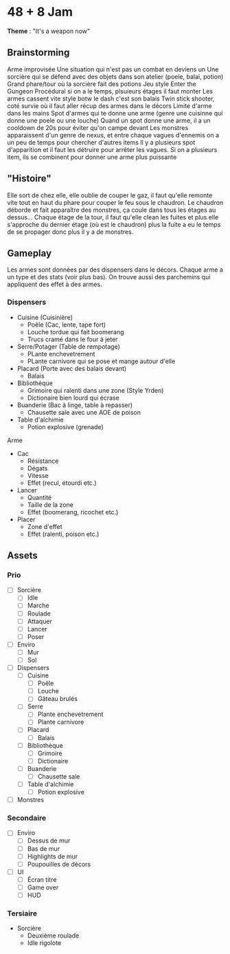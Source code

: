 # 48 + 8 Jam

**Theme** : "It's a weapon now"

## Brainstorming

Arme improvisée
Une situation qui n'est pas un combat en deviens un
Une sorcière qui se défend avec des objets dans son atelier (poele, balai, potion)
Grand phare/tour où la sorcière fait des potions
Jeu style Enter the Gungeon
Procédural si on a le temps, plsuieurs étages il faut monter
Les armes cassent vite style botw
le dash c'est son balais
Twin stick shooter, coté survie où il faut aller récup des armes dans le décors
Limite d'arme dans les mains
Spot d'armes qui te donne une arme (genre une cuisinne qui donne une poele ou une louche)
Quand un spot donne une arme, il a un cooldown de 20s pour éviter qu'on campe devant
Les monstres apparaissent d'un genre de nexus, et entre chaque vagues d'ennemis on a un peu de temps pour chercher d'autres items
Il y a plusieurs spot d'apparition et il faut les détruire pour arrêter les vagues.
Si on a plusieurs item, ils se combinent pour donner une arme plus puissante


## "Histoire"

Elle sort de chez elle, elle oublie de couper le gaz, il faut qu'elle remonte vite tout en haut du phare pour couper le feu sous le chaudron. Le chaudron déborde et fait apparaître des monstres, ça coule dans tous les étages au dessus...
Chaque étage de la tour, il faut qu'elle clean les fuites et plus elle s'approche du dernier étage (où est le chaudron) plus la fuite a eu le temps de se propager donc plus il y a de monstres.

## Gameplay

Les armes sont données par des dispensers dans le décors.
Chaque arme a un type et des stats (voir plus bas). On trouve aussi des parchemins qui appliquent des effet à des armes.

### Dispensers

- Cuisine (Cuisinière)
  - Poêle (Cac, lente, tape fort)
  - Louche tordue qui fait boomerang
  - Trucs cramé dans le four à jeter
- Serre/Potager (Table de rempotage)
  - PLante enchevetrement
  - PLante carnivore qui se pose et mange autour d'elle
- Placard (Porte avec des balais devant)
  - Balais
- Bibliothèque
  - Grimoire qui ralenti dans une zone (Style Yrden)
  - Dictionaire bien lourd qui écrase
- Buanderie (Bac à linge, table à repasser)
  - Chausette sale avec une AOE de poison
- Table d'alchimie
  - Potion explosive (grenade)

Arme
  - Cac
    - Résistance
    - Dégats
    - Vitesse
    - Effet (recul, étourdi etc.)
  - Lancer
    - Quantité
    - Taille de la zone
    - Effet (boomerang, ricochet etc.)
  - Placer
    - Zone d'effet
    - Effet (ralenti, poison etc.)

## Assets

### Prio

- [ ] Sorcière
  - [ ] Idle
  - [ ] Marche
  - [ ] Roulade
  - [ ] Attaquer
  - [ ] Lancer
  - [ ] Poser
- [ ] Enviro
  - [ ] Mur
  - [ ] Sol
- [ ] Dispensers
  - [ ] Cuisine
    - [ ] Poêle
    - [ ] Louche
    - [ ] Gâteau brulés
  - [ ] Serre
    - [ ] Plante enchevetrement
    - [ ] Plante carnivore
  - [ ] Placard
    - [ ] Balais
  - [ ] Bibliothèque
    - [ ] Grimoire
    - [ ] Dictionaire
  - [ ] Buanderie
    - [ ] Chausette sale
  - [ ] Table d'alchimie
    - [ ] Potion explosive
- [ ] Monstres

### Secondaire

- [ ] Enviro
  - [ ] Dessus de mur
  - [ ] Bas de mur
  - [ ] Highlights de mur
  - [ ] Poupouilles de décors
- [ ] UI
  - [ ] Écran titre
  - [ ] Game over
  - [ ] HUD

### Tersiaire

- Sorcière
  - Deuxième roulade
  - Idle rigolote
